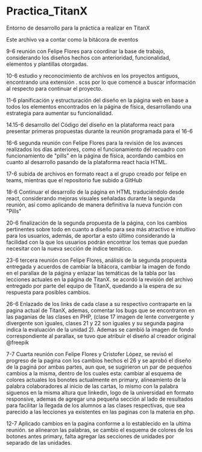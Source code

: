 # Practica_TitanX 
Entorno de desarrollo para la práctica a realizar en TitanX

Este archivo va a contar como la bitácora de eventos

9-6 reunión con Felipe Flores para coordinar la base de trabajo, considerando los diseños hechos con anterioridad, funcionalidad, elementos y plantillas otorgadas.

10-6 estudio y reconocimiento de archivos en los proyectos antiguos, encontrando una extensión . scss por lo que comencé a buscar información al respecto para continuar el proyecto.

11-6 planificación y estructuración del diseño en la página web en base a todos los elementos encontrados en la página de física, desarrollando una estrategia para aumentar su funcionalidad.

14.15-6 desarrollo del Código del diseño en la plataforma react para presentar primeras propuestas durante la reunión programada para el 16-6

16-6 segunda reunión con Felipe Flores para la revisión de los avances realizados los días anteriores, como el funcionamiento del recuadro con funcionamiento de "pills" en la página de física, acordando cambios en cuanto al desarrollo pasando de la plataforma react hacia HTML.

17-6 subida de archivos en formato react a el grupo creado por felipe en teams, mientras que el repositorio fue subido a GitHub

18-6 Continuar el desarrollo de la página en HTML traduciéndolo desde react, considerando mejoras visuales señaladas durante la segunda reunión, así como aplicando de manera definitiva la nueva función con "Pills"

20-6 finalización de la segunda propuesta de la página, con los cambios pertinentes sobre todo en cuanto a diseño para sea más atractivo e intuitivo para los usuarios, además, de aportar a esto último considerando la facilidad con la que los usuarios podrán encontrar los temas que puedan necesitar con la nueva sección de índice temático.

23-6 tercera reunión con Felipe Flores, análisis de la segunda propuesta entregada y acuerdos de cambiar la bitácora, cambiar la imagen de fondo en el parallax de la página y enlazar las temáticas de la tabla por las lecciones actuales en la página de TitanX. se acordó la revisión del archivo entregado por parte del equipo de TitanX, quedando a la espera de su respuesta para posibles cambios.

26-6 Enlazado de los links de cada clase a su respectivo contraparte en la pagina actual de TitanX, ademas, comentar los bugs que se encontraron en las paganias de las clases en PHP, (clase 17 imagen de lente convergente y divergente son iguales, clases 21 y 22 son iguales y su segunda pagina indica la evaluación de la unidad 2). Ademas se cambió la imagen de fondo correspondiente al parallax, se tuvo que atribuir el diseño al creador original @freepik

7-7 Cuarta reunión con Felipe Flores y Cristofer López, se revisó el progreso de la pagina con los cambios hechos el 26 y se aprobó el diseño de la paginá por ambas partes, aun que, se sugirieron un par de pequeños cambios a la misma, dentro de los cuales esta: cambiar al esquema de colores actuales los bonotes actualmente en primary, alineamiento de la palabra colaboradores al inicio de las cartas, lo mismo con la palabra siguenos en la misma altura que linkedin, logo de la universidad en formato responsive, ademas de agregar una pequeña sección al lado de resultados para facilitar la llegada de los alumnos a las clases respectivas, que sea parecido a las lecciones ya existentes en las paginas con la materia en php.

12-7 Aplicado cambios en la pagina conforme a lo establecido en la ultima reunión. se alinearon las palabras, se cambio el esquema de colores de los botones antes primary, falta agregar las secciones de unidades por separado de las unidades.